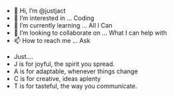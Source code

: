 - 👋 Hi, I’m @justjact
- 👀 I’m interested in ... Coding
- 🌱 I’m currently learning ... All I Can
- 💞️ I’m looking to collaborate on ... What I can help with
- 📫 How to reach me ... Ask

<!---
justjact/justjact is a ✨ special ✨ repository because its `README.md` (this file) appears on your GitHub profile.
You can click the Preview link to take a look at your changes.
--->
- Just....
- J is for joyful, the spirit you spread.
- A is for adaptable, whenever things change
- C is for creative, ideas aplenty
- T is for tasteful, the way you communicate.
